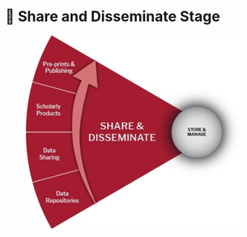 # 🔘 Share and Disseminate Stage

<figure><img src="../.gitbook/assets/Share and Disseminate.jpg" alt=""><figcaption></figcaption></figure>

